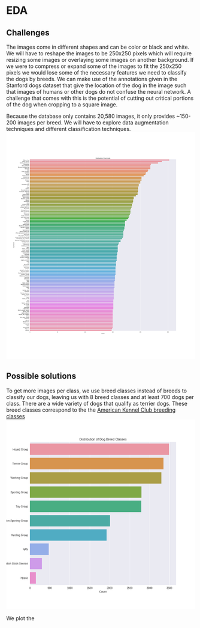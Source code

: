 EDA
============
## Challenges
The images come in different shapes and can be color or black and white. We will have to reshape the images to be 250x250 pixels which will require resizing some images or overlaying some images on another background. If we were to compress or expand some of the images to fit the 250x250 pixels we would lose some of the necessary features we need to  classify the dogs by breeds. We can make use of the annotations given in the Stanford dogs dataset that give the location of the dog in the image such that images of humans or other dogs do not confuse the neural network. A challenge that comes with this is the potential of cutting out critical portions of the dog when cropping to a square image. 


Because the database only contains 20,580 images, it only provides ~150-200 images per breed. We will have to explore data augmentation techniques and different classification techniques. 
![breed classification image](https://github.com/ayshaw/Dog-Breed-Project/blob/master/distribution_breeds.png)
## Possible solutions
To get more images per class, we use breed classes instead of breeds to classify our dogs, leaving us with 8 breed classes and at least 700 dogs per class. There are a wide variety of dogs that qualify as terrier dogs. These breed classes correspond to the the [American Kennel Club breeding classes](https://www.akc.org/public-education/resources/general-tips-information/dog-breeds-sorted-groups/)
![breed class classification image](https://github.com/ayshaw/Dog-Breed-Project/blob/master/distribution_class.png)

We plot the
